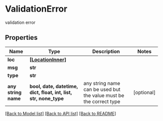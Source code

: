 # ValidationError

validation error

## Properties
Name | Type | Description | Notes
------------ | ------------- | ------------- | -------------
**loc** | [**[LocationInner]**](LocationInner.md) |  | 
**msg** | **str** |  | 
**type** | **str** |  | 
**any string name** | **bool, date, datetime, dict, float, int, list, str, none_type** | any string name can be used but the value must be the correct type | [optional]

[[Back to Model list]](../README.md#documentation-for-models) [[Back to API list]](../README.md#documentation-for-api-endpoints) [[Back to README]](../README.md)


